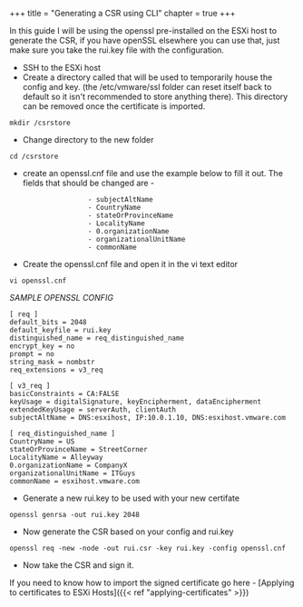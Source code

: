 +++
title = "Generating a CSR using CLI"
chapter = true
+++

In this guide I will be using the openssl pre-installed on the ESXi host to generate the CSR, if you have openSSL elsewhere you can use that, just make sure you take the rui.key file with the configuration.

- SSH to the ESXi host
- Create a directory called that will be used to temporarily house the config and key. (the /etc/vmware/ssl folder can reset itself back to default so it isn't recommended to store anything there). This directory can be removed once the certificate is imported.
```
mkdir /csrstore
```
- Change directory to the new folder
```
cd /csrstore
```
- create an openssl.cnf file and use the example below to fill it out. The fields that should be changed are - 
  
                      - subjectAltName
                      - CountryName
                      - stateOrProvinceName
                      - LocalityName
                      - 0.organizationName
                      - organizationalUnitName
                      - commonName
- Create the openssl.cnf file and open it in the vi text editor
```
vi openssl.cnf
```

*SAMPLE OPENSSL CONFIG*
```
[ req ]
default_bits = 2048
default_keyfile = rui.key
distinguished_name = req_distinguished_name
encrypt_key = no
prompt = no
string_mask = nombstr
req_extensions = v3_req

[ v3_req ]
basicConstraints = CA:FALSE
keyUsage = digitalSignature, keyEncipherment, dataEncipherment
extendedKeyUsage = serverAuth, clientAuth
subjectAltName = DNS:esxihost, IP:10.0.1.10, DNS:esxihost.vmware.com

[ req_distinguished_name ]
CountryName = US
stateOrProvinceName = StreetCorner
LocalityName = Alleyway
0.organizationName = CompanyX
organizationalUnitName = ITGuys
commonName = esxihost.vmware.com
```

- Generate a new rui.key to be used with your new certifate
```
openssl genrsa -out rui.key 2048
```

- Now generate the CSR based on your config and rui.key
```
openssl req -new -node -out rui.csr -key rui.key -config openssl.cnf
```

- Now take the CSR and sign it.

If you need to know how to import the signed certificate go here - [Applying to certificates to ESXi Hosts]({{< ref "applying-certificates" >}})